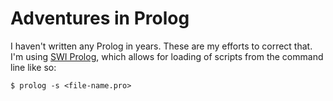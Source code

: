 # Adventures in Prolog

I haven't written any Prolog in years. These are my efforts to correct that.
I'm using [SWI Prolog](http://www.swi-prolog.org/), which allows for loading of
scripts from the command line like so:

    $ prolog -s <file-name.pro>
